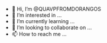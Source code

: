 - 👋 Hi, I’m @QUAVPFROMDORANGOS
- 👀 I’m interested in ...
- 🌱 I’m currently learning ...
- 💞️ I’m looking to collaborate on ...
- 📫 How to reach me ...

<!---
QUAVPFROMDORANGOS/QUAVPFROMDORANGOS is a ✨ special ✨ repository because its `README.md` (this file) appears on your GitHub profile.
You can click the Preview link to take a look at your changes.
--->
